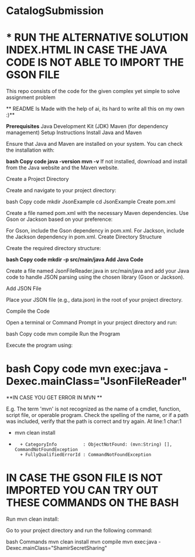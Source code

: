 # CatalogSubmission
# * RUN THE ALTERNATIVE SOLUTION INDEX.HTML IN CASE THE JAVA CODE IS NOT ABLE TO IMPORT THE GSON FILE


This repo consists of the code for the given complex yet simple to solve assignment problem


** README Is Made with the help of ai, its hard to write all this on my own :)**



**Prerequisites**
        Java Development Kit (JDK)
        Maven (for dependency management)
        Setup Instructions
        Install Java and Maven

Ensure that Java and Maven are installed on your system. You can check the installation with:

**bash
Copy code
java -version
mvn -v**
If not installed, download and install from the Java website and the Maven website.

Create a Project Directory

Create and navigate to your project directory:

bash
Copy code
mkdir JsonExample
cd JsonExample
Create pom.xml

Create a file named pom.xml with the necessary Maven dependencies. Use Gson or Jackson based on your preference:

For Gson, include the Gson dependency in pom.xml.
For Jackson, include the Jackson dependency in pom.xml.
Create Directory Structure

Create the required directory structure:

**bash
Copy code
mkdir -p src/main/java
Add Java Code**

Create a file named JsonFileReader.java in src/main/java and add your Java code to handle JSON parsing using the chosen library (Gson or Jackson).

Add JSON File

Place your JSON file (e.g., data.json) in the root of your project directory.

Compile the Code

Open a terminal or Command Prompt in your project directory and run:

bash
Copy code
mvn compile
Run the Program

Execute the program using:

bash
Copy code
mvn exec:java -Dexec.mainClass="JsonFileReader"
=========================================================================================================================
**IN CASE YOU GET ERROR IN MVN **

E.g. 
The term 'mvn' is not recognized as the name of a cmdlet, function, script file, or operable program. Check the spelling of the name, or if a path was included, verify that the path is correct and try again.
At line:1 char:1
+ mvn clean install
+ ~~~
    + CategoryInfo          : ObjectNotFound: (mvn:String) [], CommandNotFoundException
    + FullyQualifiedErrorId : CommandNotFoundException

# IN CASE THE GSON FILE IS NOT IMPORTED YOU CAN TRY OUT THESE COMMANDS ON THE BASH 
Run mvn clean install:

Go to your project directory and run the following command:

bash Commands
mvn clean install
mvn compile
mvn exec:java -Dexec.mainClass="ShamirSecretSharing"



